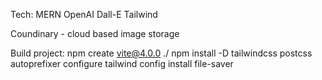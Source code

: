 Tech:
MERN
OpenAI Dall-E
Tailwind

Coundinary - cloud based image storage

Build project:
npm create vite@4.0.0 ./
npm install -D tailwindcss postcss autoprefixer
configure tailwind config
install file-saver
